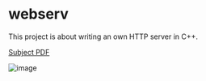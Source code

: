 # webserv

This project is about writing an own HTTP server in C++.

[Subject PDF](subject-webserv.pdf)

![image](https://github.com/user-attachments/assets/f5d2df6d-1120-4490-98ac-b192b3e4c8ae)

